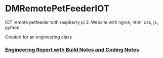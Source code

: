 # DMRemotePetFeederIOT
IOT remote petfeeder with raspberry pi 3. Website with ngrok, html, css, js, python.

Created for an engineering class

### <a href= "https://docs.google.com/document/d/1_cqLYCMsEstkvBpQMkPGJvJtR66Fl4MY8sV3mrXIgwc/edit?usp=sharing"> Engineering Report with Build Notes and Coding Notes </a>
